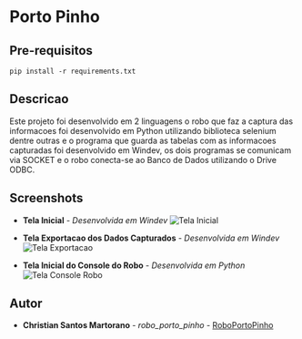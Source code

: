 # Porto Pinho

## Pre-requisitos

```
pip install -r requirements.txt
```

## Descricao

Este projeto foi desenvolvido em 2 linguagens o robo que faz a captura das informacoes foi desenvolvido em Python utilizando biblioteca selenium dentre outras e o programa que guarda as tabelas com as informacoes capturadas foi desenvolvido em Windev, os dois programas se comunicam via SOCKET e o robo conecta-se ao Banco de Dados utilizando o Drive ODBC.

## Screenshots

* **Tela Inicial** - *Desenvolvida em Windev*
![Tela Inicial](https://i.ibb.co/kxcL4bq/robo-porto-pinho-jpg.png)

* **Tela Exportacao dos Dados Capturados** - *Desenvolvida em Windev*
![Tela Exportacao](https://i.ibb.co/rm3vpBv/robo-porto-pinho-exportacao.png)

* **Tela Inicial do Console do Robo** - *Desenvolvida em Python*
![Tela Console Robo](https://i.ibb.co/Z8RzjYX/robo-porto-pinho-python.png)

## Autor

* **Christian Santos Martorano** - *robo_porto_pinho* - [RoboPortoPinho](https://github.com/christianmartorano/robo_pinho_porto)
